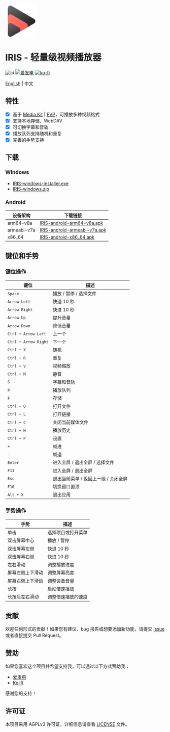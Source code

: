 <img height="100px" width="100px" alt="icon" src="./assets/images/icon.svg"/>

# IRIS - 轻量级视频播放器

![ci](https://github.com/nini22P/iris/actions/workflows/ci.yml/badge.svg)
<a href="https://afdian.com/a/nini22P"><img alt="爱发电" style="height: 30px;" src="https://pic1.afdiancdn.com/static/img/welcome/button-sponsorme.png"></a>
[![ko-fi](https://ko-fi.com/img/githubbutton_sm.svg)](https://ko-fi.com/nini22p)

[English](./README.md) | 中文

## 特性

- [x] 基于 [Media Kit](https://github.com/media-kit/media-kit) | [FVP](https://github.com/wang-bin/fvp)，可播放多种视频格式
- [x] 支持本地存储、WebDAV
- [x] 可切换字幕和音轨
- [x] 播放队列支持随机和重复
- [x] 完善的手势支持

## 下载

### Windows
- [IRIS-windows-installer.exe](https://github.com/nini22P/iris/releases/latest/download/IRIS-windows-installer.exe)
- [IRIS-windows.zip](https://github.com/nini22P/iris/releases/latest/download/IRIS-windows.zip)

### Android
| 设备架构         | 下载链接                                                                 |
|------------------|--------------------------------------------------------------------------|
| arm64-v8a        | [IRIS-android-arm64-v8a.apk](https://github.com/nini22P/iris/releases/latest/download/IRIS-android-arm64-v8a.apk) |
| armeabi-v7a      | [IRIS-android-armeabi-v7a.apk](https://github.com/nini22P/iris/releases/latest/download/IRIS-android-armeabi-v7a.apk) |
| x86_64           | [IRIS-android-x86_64.apk](https://github.com/nini22P/iris/releases/latest/download/IRIS-android-x86_64.apk) |

## 键位和手势

### 键位操作
| 键位                 | 描述                                   |
|----------------------|----------------------------------------|
| `Space`              | 播放 / 暂停 / 选择文件                  |
| `Arrow Left`         | 快退 10 秒                             |
| `Arrow Right`        | 快进 10 秒                             |
| `Arrow Up`           | 提升音量                               |
| `Arrow Down`         | 降低音量                               |
| `Ctrl + Arrow Left`  | 上一个                                 |
| `Ctrl + Arrow Right` | 下一个                                 |
| `Ctrl + X`           | 随机                                   |
| `Ctrl + R`           | 重复                                   |
| `Ctrl + V`           | 视频缩放                               |
| `Ctrl + M`           | 静音                                   |
| `S`                  | 字幕和音轨                             |
| `P`                  | 播放队列                               |
| `F`                  | 存储                                   |
| `Ctrl + O`           | 打开文件                               |
| `Ctrl + L`           | 打开链接                               |
| `Ctrl + C`           | 关闭当前媒体文件                        |
| `Ctrl + H`           | 播放历史                               |
| `Ctrl + P`           | 设置                                   |
| `+`                  | 帧进                                   |
| `-`                  | 帧退                                   |
| `Enter`              | 进入全屏 / 退出全屏 / 选择文件           |
| `F11`                | 进入全屏 / 退出全屏                     |
| `Esc`                | 退出当前菜单 / 返回上一级 / 关闭全屏    |
| `F10`                | 切换窗口置顶                           |
| `Alt + X`            | 退出应用                               |

### 手势操作
| 手势               | 描述                                   |
|--------------------|----------------------------------------|
| 单击               | 选择项目或打开菜单                      |
| 双击屏幕中心        | 播放 / 暂停                            |
| 双击屏幕左侧        | 快退 10 秒                             |
| 双击屏幕右侧        | 快进 10 秒                             |
| 左右滑动            | 调整播放进度                           |
| 屏幕左侧上下滑动    | 调整屏幕亮度                           |
| 屏幕右侧上下滑动    | 调整设备音量                           |
| 长按               | 启动倍速播放                           |
| 长按后左右滑动      | 调整倍速播放的速度                     |

## 贡献

欢迎任何形式的贡献！如果您有建议、bug 报告或想要添加新功能，请提交 [issue](https://github.com/nini22P/iris/issues) 或者直接提交 Pull Request。

## 赞助

如果您喜欢这个项目并希望支持我，可以通过以下方式赞助我：

- [爱发电](https://afdian.com/a/nini22P)
- [Ko-fi](https://ko-fi.com/nini22p)

感谢您的支持！

## 许可证

本项目采用 AGPLv3 许可证，详细信息请查看 [LICENSE](./LICENSE) 文件。